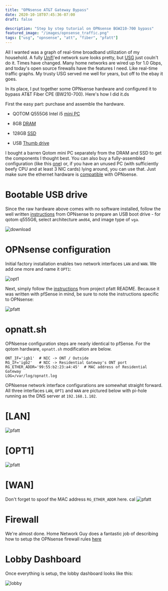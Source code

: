 ```yaml
---
title: "OPNsense AT&T Gateway Bypass"
date: 2020-10-18T07:45:36-07:00
draft: false

description: "Step by step tutorial on OPNsense BGW210-700 bypass"
featured_image: "/images/opnsense_traffic.png"
tags: ["usg", "opnsense", "att", "fiber", "pfatt"]
---
```


All I wanted was a graph of real-time broadband utilization of my household.  A fully [Unifi](https://unifi-network.ui.com/)'ed network sure looks pretty, but [USG](https://www.amazon.com/dp/B00LV8YZLK?tag=jisge-20) just couln't do it.  Times have changed.  Many home networks are wired up for 1.0 Gbps, and today's open source firewalls have the features I need.  Like real-time traffic graphs.  My trusty USG served me well for years, but off to the ebay it goes.

In its place, I put together some OPNsense hardware and configured it to bypass AT&T Fiber CPE (BW210-700).  Here's how I did it.ds

First the easy part: purchase and assemble the hardware.


- QOTOM Q555G6 Intel i5 [mini PC](https://www.amazon.com/dp/B07F7P18W2?tag=jisge-20)

- 8GB [DRAM](https://www.amazon.com/dp/B01BIWKP58?tag=jisge-20)

- 128GB [SSD](https://www.amazon.com/dp/B07GMD5R7M?tag=jisge-20)

- USB [Thumb drive](https://www.amazon.com/dp/B001XURP8Q?tag=jisge-20)


I bought a barren Qotom mini PC separately from the DRAM and SSD to get the components I thought best.  You can also buy a fully-assembled configuration (like this [one](https://www.amazon.com/dp/B07G9NHRGQ?tag=jisge-20)) or, if you have an unused PC (with sufficiently beefy CPU and at least 3 NIC cards) lying around, you can use that.  Just make sure the ethernet hardware is [compatible](https://wiki.opnsense.org/manual/hardware.html) with OPNsense.

# Bootable USB drive
Since the raw hardware above comes with no software installed, follow the well written [instructions](https://docs.opnsense.org/manual/install.html) from OPNsense to prepare an USB boot drive - for qotom q555G6, select architecture `amd64`, and image type of `vga`.

![download](/images/opnsense_download.png)

# OPNsense configuration

Initial factory installation enables two network interfaces `LAN` and `WAN`.  We add one more and name it `OPT1`:

![opt1](/images/opnsense_add_opt1.png)

Next, simply follow the [instructions](https://github.com/MonkWho/pfatt) from project pfatt README.  Because it was written with pfSense in mind, be sure to note the instructions specific to OPNsense:

![pfatt](/images/opnsense_pfatt.png)


# opnatt.sh

OPNsense configuration steps are nearly identical to pfSense.  For the qotom hardware, `opnatt.sh` modification are below.

```
ONT_IF='igb1'  # NIC -> ONT / Outside
RG_IF='igb2'   # NIC -> Residential Gateway's ONT port
RG_ETHER_ADDR='99:55:b2:23:a4:45'  # MAC address of Residential Gateway
LOG=/var/log/opnatt.log
```

OPNsense network interface configurations are somewhat straight forward.  All three interfaces `LAN`, `OPT1` and `WAN` are pictured below with pi-hole running as the DNS server at `192.168.1.102`.  

# [LAN]

![pfatt](/images/opnsense_lan.png)

# [OPT1]

![pfatt](/images/opnsense_opt1.png)

# [WAN]

Don't forget to spoof the MAC address `RG_ETHER_ADDR` here. 
cal
![pfatt](/images/opnsense_wan.png)

# Firewall

We're almost done. Home Network Guy does a fantastic job of describing how to setup the OPNsense firewall rules [here](https://homenetworkguy.com/how-to/configure-opnsense-firewall-rules/)

# Lobby Dashboard

Once everything is setup, the lobby dashboard looks like this:

![lobby](/images/opnsense_lobby.png)
